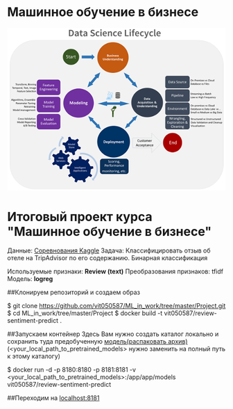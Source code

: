 # Машинное обучение в бизнесе
![MarkDown](https://github.com/vit050587/ML_in_work/blob/master/tdsp-lifecycle2.png)
# Итоговый проект курса "Машинное обучение в бизнесе"
Данные: [Соревнования Kaggle](https://www.kaggle.com/datasets/andrewmvd/trip-advisor-hotel-reviews)
Задача: Классифицировать отзыв об отеле на TripAdvisor по его содержанию. Бинарная классификация

Используемые признаки:
**Review (text)**
Преобразования признаков: tfidf
Модель: **logreg**

##Клонируем репозиторий и создаем образ

$ git clone https://github.com/vit050587/ML_in_work/tree/master/Project.git
$ cd ML_in_work/tree/master/Project
$ docker build -t vit050587/review-sentiment-predict .

##Запускаем контейнер
Здесь Вам нужно создать каталог локально и сохранить туда предобученную 
[модель(распаковать архив)](https://github.com/vit050587/ML_in_work/blob/master/Project/model.zip) (<your_local_path_to_pretrained_models> 
нужно заменить на полный путь к этому каталогу)

$ docker run -d -p 8180:8180 -p 8181:8181 -v <your_local_path_to_pretrained_models>:/app/app/models vit050587/review-sentiment-predict

##Переходим на [localhost:8181](http://localhost:8181/)

